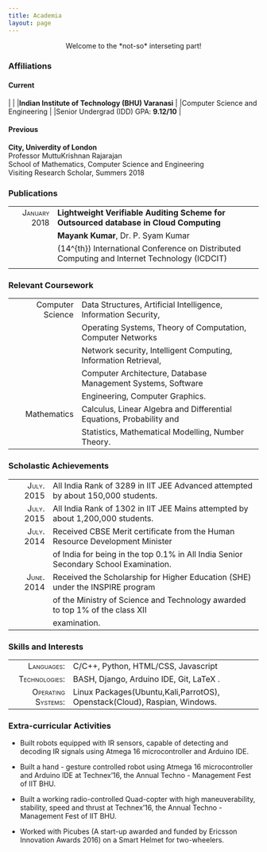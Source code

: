 ```yaml
---
title: Academia
layout: page
---
```

<p align="center"> Welcome to the *not-so* interseting part! </p>

### Affiliations

#### Current

|                                                  |
|**Indian Institute of Technology (BHU) Varanasi** |
|<a style="text-decoration:none" href="https://iitbhu.ac.in/dept/cse">Computer Science and Engineering</a> |
|Senior Undergrad (IDD)  <span class="smallcaps">GPA</span>: **9.12/10** |

#### Previous 

**City, Univerdity of London**     
<a style="text-decoration:none" href="https://www.city.ac.uk/people/academics/muttukrishnan-rajarajane"> Professor MuttuKrishnan Rajarajan</a>\
School of Mathematics, Computer Science and Engineering \
Visiting Research Scholar, Summers 2018



### Publications

|                                             |                                                                                                |
| ------------------------------------------: | :--------------------------------------------------------------------------------------------- |
| <span class="smallcaps">January 2018</span> | **Lightweight Verifiable Auditing Scheme for Outsourced database in Cloud Computing**          |
|                                             | **Mayank Kumar**, Dr. P. Syam Kumar                                                            |
|                                             | \(14^{th}\) International Conference on Distributed Computing and Internet Technology (ICDCIT) |
|                                             |                                                                                                |

### Relevant Coursework

|                  |                                                                      |
| ---------------: | :------------------------------------------------------------------- |
| Computer Science | Data Structures, Artificial Intelligence, Information Security,      |
|                  | Operating Systems, Theory of Computation, Computer Networks          |
|                  | Network security, Intelligent Computing, Information Retrieval,      |
|                  | Computer Architecture, Database Management Systems, Software         |
|                  | Engineering, Computer Graphics.                                      |
|      Mathematics | Calculus, Linear Algebra and Differential Equations, Probability and |
|                  | Statistics, Mathematical Modelling, Number Theory.                   |

### Scholastic Achievements

|                                           |                                                                                      |
| ----------------------------------------: | :----------------------------------------------------------------------------------- |
| <span class="smallcaps">July.</span> 2015 | All India Rank of 3289 in IIT JEE Advanced attempted by about 150,000 students.      |
| <span class="smallcaps">July.</span> 2015 | All India Rank of 1302 in IIT JEE Mains attempted by about 1,200,000 students.       |
| <span class="smallcaps">July.</span> 2014 | Received CBSE Merit certificate from the Human Resource Development Minister         |
|                                           | of India for being in the top 0.1% in All India Senior Secondary School Examination. |
| <span class="smallcaps">June.</span> 2014 | Received the Scholarship for Higher Education (SHE) under the INSPIRE program        |
|                                           | of the Ministry of Science and Technology awarded to top 1% of the class XII         |
|                                           | examination.                                                                         |

### Skills and Interests

|                                                   |                                                                           |
| ------------------------------------------------: | :------------------------------------------------------------------------ |
|         <span class="smallcaps">Languages:</span> | C/C++, Python, HTML/CSS, Javascript                                       |
|      <span class="smallcaps">Technologies:</span> | BASH, Django, Arduino IDE, Git, LaTeX .                                   |
| <span class="smallcaps">Operating Systems:</span> | Linux Packages(Ubuntu,Kali,ParrotOS), Openstack(Cloud), Raspian, Windows. |

### Extra-curricular Activities

  - Built robots equipped with IR sensors, capable of detecting and
    decoding IR signals using Atmega 16 microcontroller and Arduino IDE.

  - Built a hand - gesture controlled robot using Atmega 16
    microcontroller and Arduino IDE at Technex’16, the Annual Techno -
    Management Fest of IIT BHU.

  - Built a working radio-controlled Quad-copter with high
    maneuverability, stability, speed and thrust at Technex’16, the
    Annual Techno - Management Fest of IIT BHU.

  - Worked with Picubes (A start-up awarded and funded by Ericsson
    Innovation Awards 2016) on a Smart Helmet for two-wheelers.
